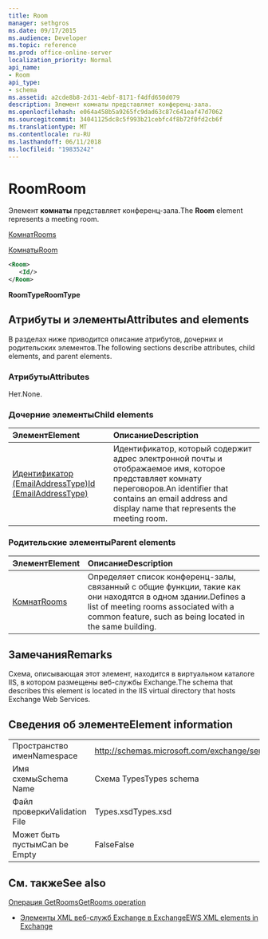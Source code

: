 ```yaml
---
title: Room
manager: sethgros
ms.date: 09/17/2015
ms.audience: Developer
ms.topic: reference
ms.prod: office-online-server
localization_priority: Normal
api_name:
- Room
api_type:
- schema
ms.assetid: a2cde8b8-2d31-4ebf-8171-f4dfd650d079
description: Элемент комнаты представляет конференц-зала.
ms.openlocfilehash: e064a458b5a9265fc9dad63c87c641eaf47d7062
ms.sourcegitcommit: 34041125dc8c5f993b21cebfc4f8b72f0fd2cb6f
ms.translationtype: MT
ms.contentlocale: ru-RU
ms.lasthandoff: 06/11/2018
ms.locfileid: "19835242"
---
```

# <a name="room"></a><span data-ttu-id="9c9de-103">Room</span><span class="sxs-lookup"><span data-stu-id="9c9de-103">Room</span></span>

<span data-ttu-id="9c9de-104">Элемент **комнаты** представляет конференц-зала.</span><span class="sxs-lookup"><span data-stu-id="9c9de-104">The **Room** element represents a meeting room.</span></span> 
  
[<span data-ttu-id="9c9de-105">Комнат</span><span class="sxs-lookup"><span data-stu-id="9c9de-105">Rooms</span></span>](rooms.md)
  
[<span data-ttu-id="9c9de-106">Комнаты</span><span class="sxs-lookup"><span data-stu-id="9c9de-106">Room</span></span>](room.md)
  
```XML
<Room>
   <Id/>
</Room>
```

 <span data-ttu-id="9c9de-107">**RoomType**</span><span class="sxs-lookup"><span data-stu-id="9c9de-107">**RoomType**</span></span>
## <a name="attributes-and-elements"></a><span data-ttu-id="9c9de-108">Атрибуты и элементы</span><span class="sxs-lookup"><span data-stu-id="9c9de-108">Attributes and elements</span></span>

<span data-ttu-id="9c9de-109">В разделах ниже приводится описание атрибутов, дочерних и родительских элементов.</span><span class="sxs-lookup"><span data-stu-id="9c9de-109">The following sections describe attributes, child elements, and parent elements.</span></span>
  
### <a name="attributes"></a><span data-ttu-id="9c9de-110">Атрибуты</span><span class="sxs-lookup"><span data-stu-id="9c9de-110">Attributes</span></span>

<span data-ttu-id="9c9de-111">Нет.</span><span class="sxs-lookup"><span data-stu-id="9c9de-111">None.</span></span>
  
### <a name="child-elements"></a><span data-ttu-id="9c9de-112">Дочерние элементы</span><span class="sxs-lookup"><span data-stu-id="9c9de-112">Child elements</span></span>

|<span data-ttu-id="9c9de-113">**Элемент**</span><span class="sxs-lookup"><span data-stu-id="9c9de-113">**Element**</span></span>|<span data-ttu-id="9c9de-114">**Описание**</span><span class="sxs-lookup"><span data-stu-id="9c9de-114">**Description**</span></span>|
|:-----|:-----|
|[<span data-ttu-id="9c9de-115">Идентификатор (EmailAddressType)</span><span class="sxs-lookup"><span data-stu-id="9c9de-115">Id (EmailAddressType)</span></span>](id-emailaddresstype.md) <br/> |<span data-ttu-id="9c9de-116">Идентификатор, который содержит адрес электронной почты и отображаемое имя, которое представляет комнату переговоров.</span><span class="sxs-lookup"><span data-stu-id="9c9de-116">An identifier that contains an email address and display name that represents the meeting room.</span></span>  <br/> |
   
### <a name="parent-elements"></a><span data-ttu-id="9c9de-117">Родительские элементы</span><span class="sxs-lookup"><span data-stu-id="9c9de-117">Parent elements</span></span>

|<span data-ttu-id="9c9de-118">**Элемент**</span><span class="sxs-lookup"><span data-stu-id="9c9de-118">**Element**</span></span>|<span data-ttu-id="9c9de-119">**Описание**</span><span class="sxs-lookup"><span data-stu-id="9c9de-119">**Description**</span></span>|
|:-----|:-----|
|[<span data-ttu-id="9c9de-120">Комнат</span><span class="sxs-lookup"><span data-stu-id="9c9de-120">Rooms</span></span>](rooms.md) <br/> |<span data-ttu-id="9c9de-121">Определяет список конференц-залы, связанный с общие функции, такие как они находятся в одном здании.</span><span class="sxs-lookup"><span data-stu-id="9c9de-121">Defines a list of meeting rooms associated with a common feature, such as being located in the same building.</span></span>  <br/> |
   
## <a name="remarks"></a><span data-ttu-id="9c9de-122">Замечания</span><span class="sxs-lookup"><span data-stu-id="9c9de-122">Remarks</span></span>

<span data-ttu-id="9c9de-123">Схема, описывающая этот элемент, находится в виртуальном каталоге IIS, в котором размещены веб-службы Exchange.</span><span class="sxs-lookup"><span data-stu-id="9c9de-123">The schema that describes this element is located in the IIS virtual directory that hosts Exchange Web Services.</span></span>
  
## <a name="element-information"></a><span data-ttu-id="9c9de-124">Сведения об элементе</span><span class="sxs-lookup"><span data-stu-id="9c9de-124">Element information</span></span>

|||
|:-----|:-----|
|<span data-ttu-id="9c9de-125">Пространство имен</span><span class="sxs-lookup"><span data-stu-id="9c9de-125">Namespace</span></span>  <br/> |http://schemas.microsoft.com/exchange/services/2006/types  <br/> |
|<span data-ttu-id="9c9de-126">Имя схемы</span><span class="sxs-lookup"><span data-stu-id="9c9de-126">Schema Name</span></span>  <br/> |<span data-ttu-id="9c9de-127">Схема Types</span><span class="sxs-lookup"><span data-stu-id="9c9de-127">Types schema</span></span>  <br/> |
|<span data-ttu-id="9c9de-128">Файл проверки</span><span class="sxs-lookup"><span data-stu-id="9c9de-128">Validation File</span></span>  <br/> |<span data-ttu-id="9c9de-129">Types.xsd</span><span class="sxs-lookup"><span data-stu-id="9c9de-129">Types.xsd</span></span>  <br/> |
|<span data-ttu-id="9c9de-130">Может быть пустым</span><span class="sxs-lookup"><span data-stu-id="9c9de-130">Can be Empty</span></span>  <br/> |<span data-ttu-id="9c9de-131">False</span><span class="sxs-lookup"><span data-stu-id="9c9de-131">False</span></span>  <br/> |
   
## <a name="see-also"></a><span data-ttu-id="9c9de-132">См. также</span><span class="sxs-lookup"><span data-stu-id="9c9de-132">See also</span></span>



[<span data-ttu-id="9c9de-133">Операция GetRooms</span><span class="sxs-lookup"><span data-stu-id="9c9de-133">GetRooms operation</span></span>](getrooms-operation.md)


- [<span data-ttu-id="9c9de-134">Элементы XML веб-служб Exchange в Exchange</span><span class="sxs-lookup"><span data-stu-id="9c9de-134">EWS XML elements in Exchange</span></span>](ews-xml-elements-in-exchange.md)

